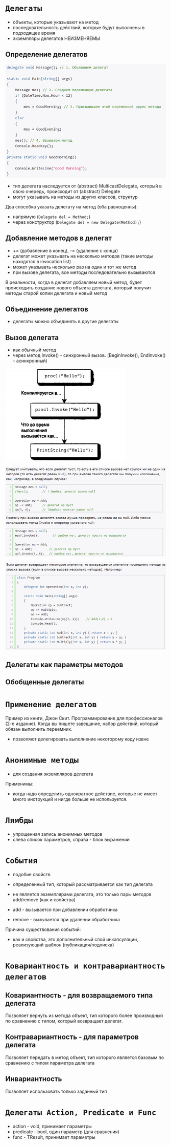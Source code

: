 # **`Делегаты`**

- объекты, которые указывают на метод
- последовательность действий, которые будут выполнены в подходящее время
- экземпляры делегатов НЕИЗМЕНЯЕМЫ

## **Определение делегатов**

![](images/1.png)

- тип делегата наследуется от (abstract) MulticastDelegate, который в свою очередь, происходит от (abstract) Delegate
- могут указывать на методы из других классов, структур

Два способка указать делегату на метод (оба равноценны):
- напрямую (`Delegate del = Method;`)
- через конструктор (`Delegate del = new Delegate(Method);`)

## **Добавление методов в делегат**

- += (добавление в конец), -= (удаление с конца)
- делегат может указывать на несколько методов (такие методы находятся в invocation list)
- может указывать несколько раз на один и тот же метод
- при вызове делегата, все методы последовательно вызываются

В реальности, когда в делегат добавляем новый метод, будет происходить создание нового объекта делегата, который получит методы старой копии делегата и новый метод

## **Объединение делегатов**

- делегаты можно объединять в другие делегаты

## **Вызов делегата**

- как обычный метод
- через метод Invoke() - синхронный вызов. (BeginInvoke(), EndInvoke() - асинхронный)

![](images/4.png)

![](images/2.png)

![](images/3.png)

## **Делегаты как параметры методов**
## **Обобщенные делегаты**

# **`Применение делегатов`**

Пример из книги, Джон Скит. Программирование для профессионалов (2-е издание). Когда вы пишете завещание, набор действий, который обязан выполнить переемник.

- позволяют делегировать выполнение некоторому коду извне

# **`Анонимные методы`**

- для создания экземпляров делегата

Применимы:
- когда надо определить однократное действие, которые не имеет много инструкций и нигде больше не используется.

# **`Лямбды`** 

- упрощенная запись анонимных методов
- слева список параметров, справа - блок выражений

# **`События`** 

- подобие свойств
- определенный тип, который рассматривается как тип делегата
- не является экземплярами делегата, это только пары методов add/remove (как и свойства)

- add - вызывается при добавлении обработчика
- remove - вызывается при удалении обработчика

Причина существования событий:
- как и свойства, это дополнительный слой инкапсуляции, реализующий шаблон (публикация/подписка)

# **`Ковариантность и контравариантность делегатов`**

## **Ковариантность - для возвращаемого типа делегата**

Позволяет вернуть из метода объект, тип которого более производный по сравнению с типом, который возвращает делегат.

## **Контравариантность - для параметров делегата**

Позволяет передать в метод объект, тип которого является базовым по сравнению с типом параметра делегата

## **Инвариантность**

Позволяет использовать только заданный тип

# **`Делегаты Action, Predicate и Func`**

- action - void, принимает параметры
- predicate - bool, один параметр (для сравнения)
- func - TResult, принимает параметры